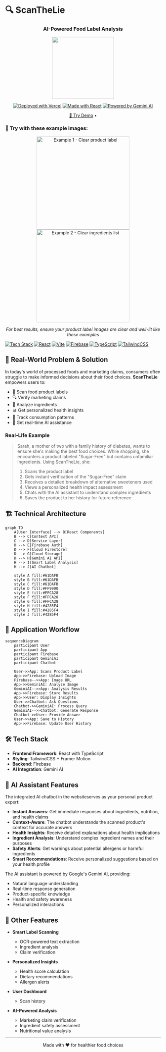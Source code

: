 # 🔍 ScanTheLie

<div align="center">

### AI-Powered Food Label Analysis

[<img src="https://img.shields.io/badge/LIVE_DEMO-Try_Now-FF4081?style=for-the-badge&logoColor=white" width="200"/>](https://scanthelie.vercel.app)

[![Deployed with Vercel](https://img.shields.io/badge/Deployed%20with-Vercel-black?style=for-the-badge&logo=vercel)](https://scanthelie.vercel.app)
[![Made with React](https://img.shields.io/badge/Made%20with-React-61DAFB?style=for-the-badge&logo=react)](https://reactjs.org)
[![Powered by Gemini AI](https://img.shields.io/badge/Powered%20by-Gemini%20AI-4285F4?style=for-the-badge&logo=google)](https://cloud.google.com/gemini)

[📸 Try Demo](https://scanthelie.vercel.app) • 

</div>

### 📸 Try with these example images:

<div align="center">
<img src="./.github/assets/example1.jpg" width="300" alt="Example 1 - Clear product label"/>
<img src="./.github/assets/example2.jpg" width="300" alt="Example 2 - Clear ingredients list"/>

*For best results, ensure your product label images are clear and well-lit like these examples*
</div>

[![Tech Stack](https://img.shields.io/badge/Tech%20Stack-⚡-yellow)](#)
[![React](https://img.shields.io/badge/React-18.3.1-61DAFB?logo=react)](https://reactjs.org/)
[![Vite](https://img.shields.io/badge/Vite-5.4.2-646CFF?logo=vite)](https://vitejs.dev/)
[![Firebase](https://img.shields.io/badge/Firebase-11.8.1-FFCA28?logo=firebase)](https://firebase.google.com/)
[![TypeScript](https://img.shields.io/badge/TypeScript-5.5.0-3178C6?logo=typescript)](https://www.typescriptlang.org/)
[![TailwindCSS](https://img.shields.io/badge/TailwindCSS-3.4.1-06B6D4?logo=tailwindcss)](https://tailwindcss.com/)

## 🎯 Real-World Problem & Solution

In today's world of processed foods and marketing claims, consumers often struggle to make informed decisions about their food choices. **ScanTheLie** empowers users to:

- 📸 Scan food product labels
- 🔍 Verify marketing claims
- 🧪 Analyze ingredients
- 📊 Get personalized health insights
- 📱 Track consumption patterns
- 🤖 Get real-time AI assistance

### Real-Life Example

> Sarah, a mother of two with a family history of diabetes, wants to ensure she's making the best food choices. While shopping, she encounters a product labeled "Sugar-Free" but contains unfamiliar ingredients. Using ScanTheLie, she:
> 1. Scans the product label
> 2. Gets instant verification of the "Sugar-Free" claim
> 3. Receives a detailed breakdown of alternative sweeteners used
> 4. Views a personalized health impact assessment
> 5. Chats with the AI assistant to understand complex ingredients
> 6. Saves the product to her history for future reference

## 🏗️ Technical Architecture

```mermaid
graph TD
    A[User Interface] --> B[React Components]
    B --> C[Context API]
    C --> D[Service Layer]
    D --> E[Firebase Auth]
    D --> F[Cloud Firestore]
    D --> G[Cloud Storage]
    D --> H[Gemini AI API]
    H --> I[Smart Label Analysis]
    H --> J[AI Chatbot]
    
    style A fill:#61DAFB
    style B fill:#61DAFB
    style C fill:#61DAFB
    style D fill:#FF9900
    style E fill:#FFCA28
    style F fill:#FFCA28
    style G fill:#FFCA28
    style H fill:#4285F4
    style I fill:#4285F4
    style J fill:#4285F4
```


## 🔄 Application Workflow

```mermaid
sequenceDiagram
    participant User
    participant App
    participant Firebase
    participant GeminiAI
    participant Chatbot

    User->>App: Scans Product Label
    App->>Firebase: Upload Image
    Firebase-->>App: Image URL
    App->>GeminiAI: Analyze Image
    GeminiAI-->>App: Analysis Results
    App->>Firebase: Store Results
    App->>User: Display Insights
    User->>Chatbot: Ask Questions
    Chatbot->>GeminiAI: Process Query
    GeminiAI-->>Chatbot: Generate Response
    Chatbot->>User: Provide Answer
    User->>App: Save to History
    App->>Firebase: Update User History
```


## 🛠️ Tech Stack

- **Frontend Framework**: React with TypeScript
- **Styling**: TailwindCSS + Framer Motion
- **Backend**: Firebase
- **AI Integration**: Gemini AI

## 🤖 AI Assistant Features

The integrated AI chatbot in the websiteserves as your personal product expert:

- **Instant Answers**: Get immediate responses about ingredients, nutrition, and health claims
- **Context-Aware**: The chatbot understands the scanned product's context for accurate answers
- **Health Insights**: Receive detailed explanations about health implications
- **Ingredient Analysis**: Understand complex ingredient names and their purposes
- **Safety Alerts**: Get warnings about potential allergens or harmful ingredients
- **Smart Recommendations**: Receive personalized suggestions based on your health profile

The AI assistant is powered by Google's Gemini AI, providing:
- Natural language understanding
- Real-time response generation
- Product-specific knowledge
- Health and safety awareness
- Personalized interactions


## 📱 Other Features

- **Smart Label Scanning**
  - OCR-powered text extraction
  - Ingredient analysis
  - Claim verification

- **Personalized Insights**
  - Health score calculation
  - Dietary recommendations
  - Allergen alerts

- **User Dashboard**
  - Scan history


- **AI-Powered Analysis**
  - Marketing claim verification
  - Ingredient safety assessment
  - Nutritional value analysis



---

<p align="center">Made with ❤️ for healthier food choices</p> 
